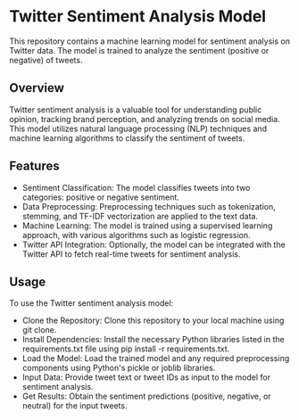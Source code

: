 # Twitter Sentiment Analysis Model
This repository contains a machine learning model for sentiment analysis on Twitter data. The model is trained to analyze the sentiment (positive or negative) of tweets.

## Overview
Twitter sentiment analysis is a valuable tool for understanding public opinion, tracking brand perception, and analyzing trends on social media. This model utilizes natural language processing (NLP) techniques and machine learning algorithms to classify the sentiment of tweets.

## Features
* Sentiment Classification: The model classifies tweets into two categories: positive or negative sentiment.
* Data Preprocessing: Preprocessing techniques such as tokenization, stemming, and TF-IDF vectorization are applied to the text data.
* Machine Learning: The model is trained using a supervised learning approach, with various algorithms such as logistic regression.
* Twitter API Integration: Optionally, the model can be integrated with the Twitter API to fetch real-time tweets for sentiment analysis.

## Usage
To use the Twitter sentiment analysis model:

* Clone the Repository: Clone this repository to your local machine using git clone.
* Install Dependencies: Install the necessary Python libraries listed in the requirements.txt file using pip install -r requirements.txt.
* Load the Model: Load the trained model and any required preprocessing components using Python's pickle or joblib libraries.
* Input Data: Provide tweet text or tweet IDs as input to the model for sentiment analysis.
* Get Results: Obtain the sentiment predictions (positive, negative, or neutral) for the input tweets.

